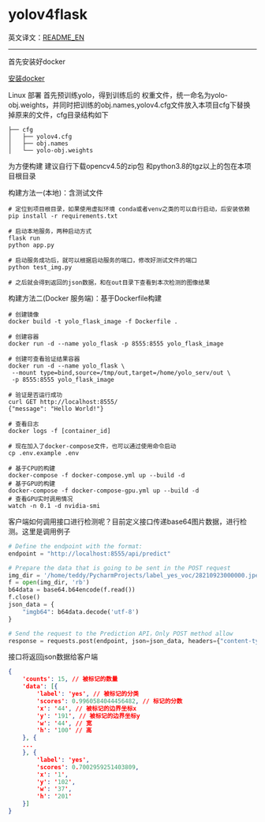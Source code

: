 # yolov4flask

英文译文：[README_EN](./README_EN.md)
___

首先安装好docker

[安装docker](https://yeasy.gitbook.io/docker_practice/install/ubunt)

Linux 部署
首先预训练yolo，得到训练后的 权重文件，统一命名为yolo-obj.weights，并同时把训练的obj.names,yolov4.cfg文件放入本项目cfg下替换掉原来的文件，cfg目录结构如下

```shell
├── cfg
│   ├── yolov4.cfg
│   ├── obj.names
│   └── yolo-obj.weights
```

为方便构建 建议自行下载opencv4.5的zip包 和python3.8的tgz以上的包在本项目根目录

构建方法一(本地)：含测试文件

```shell
# 定位到项目根目录，如果使用虚拟环境 conda或者venv之类的可以自行启动，后安装依赖
pip install -r requirements.txt

# 启动本地服务，两种启动方式
flask run
python app.py

# 启动服务成功后，就可以根据启动服务的端口，修改好测试文件的端口
python test_img.py

# 之后就会得到返回的json数据，和在out目录下查看到本次检测的图像结果
```

构建方法二(Docker 服务端)：基于Dockerfile构建

```shell
# 创建镜像
docker build -t yolo_flask_image -f Dockerfile .

# 创建容器
docker run -d --name yolo_flask -p 8555:8555 yolo_flask_image

# 创建可查看验证结果容器
docker run -d --name yolo_flask \                         
 --mount type=bind,source=/tmp/out,target=/home/yolo_serv/out \
 -p 8555:8555 yolo_flask_image

# 验证是否运行成功
curl GET http://localhost:8555/
{"message": "Hello World!"}

# 查看日志
docker logs -f [container_id]

# 现在加入了docker-compose文件，也可以通过使用命令启动
cp .env.example .env

# 基于CPU的构建
docker-compose -f docker-compose.yml up --build -d
# 基于GPU的构建
docker-compose -f docker-compose-gpu.yml up --build -d
# 查看GPU实时调用情况
watch -n 0.1 -d nvidia-smi
```

客户端如何调用接口进行检测呢？目前定义接口传递base64图片数据，进行检测。这里是调用例子
```python
# Define the endpoint with the format: 
endpoint = "http://localhost:8555/api/predict"

# Prepare the data that is going to be sent in the POST request
img_dir = '/home/teddy/PycharmProjects/label_yes_voc/28210923000000.jpeg'
f = open(img_dir, 'rb')
b64data = base64.b64encode(f.read())
f.close()
json_data = {
    "imgb64": b64data.decode('utf-8')
}

# Send the request to the Prediction API，Only POST method allow
response = requests.post(endpoint, json=json_data, headers={"content-type": "application/json"})
```

接口将返回json数据给客户端
```json
{
	'counts': 15, // 被标记的数量
	'data': [{
		'label': 'yes', // 被标记的分类
		'scores': 0.9960584044456482, // 标记的分数
		'x': '44', // 被标记的边界坐标x
		'y': '191', // 被标记的边界坐标y
		'w': '44', // 宽
		'h': '100' // 高
	}, {
	...
    }, {
		'label': 'yes',
		'scores': 0.7002959251403809,
		'x': '1',
		'y': '102',
		'w': '37',
		'h': '201'
	}]
}
```